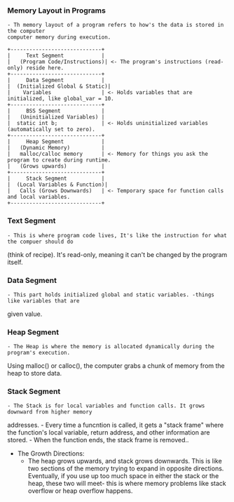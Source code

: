 ### Memory Layout in Programs

	- Th memory layout of a program refers to how's the data is stored in the computer
	computer memory during execution.

``` vbnet
+-----------------------------+
|     Text Segment            |  
|   (Program Code/Instructions)| <- The program's instructions (read-only) reside here.  
+-----------------------------+
|     Data Segment            |  
|  (Initialized Global & Static)|
|    Variables                | <- Holds variables that are initialized, like global_var = 10.  
+-----------------------------+
|     BSS Segment             |  
|   (Uninitialized Variables) |
|  static int b;              | <- Holds uninitialized variables (automatically set to zero).  
+-----------------------------+
|     Heap Segment            |  
|   (Dynamic Memory)          |  
|   malloc/calloc memory      | <- Memory for things you ask the program to create during runtime.  
|   (Grows upwards)           |  
+-----------------------------+
|     Stack Segment           |  
|  (Local Variables & Function)|
|   Calls (Grows Downwards)   | <- Temporary space for function calls and local variables.  
+-----------------------------+

```	

### Text Segment
	- This is where program code lives, It's like the instruction for what the compuer should do
(think of recipe). It's read-only, meaning it can't be changed by the program itself.

### Data Segment
	- This part holds initialized global and static variables. -things like variables that are
given value.

### Heap Segment
	- The Heap is where the memory is allocated dynamically during the program's execution.
Using malloc() or calloc(), the computer grabs a chunk of memory from the heap to store data.

### Stack Segment
	- The Stack is for local variables and function calls. It grows downward from higher memory
addresses.
	- Every time a funcntion is called, it gets a "stack frame" where the function's local
variable, return address, and other information are stored.
	- When the function ends, the stack frame is removed..


- The Growth Directions:
	- The heap grows upwards, and stack grows downwards. This is like two sections of the memory
trying to expand in opposite directions. Eventually, if you use up too much space in either the stack
or the heap, these two will meet- this is where memory problems like stack overflow or heap overflow 
happens.

